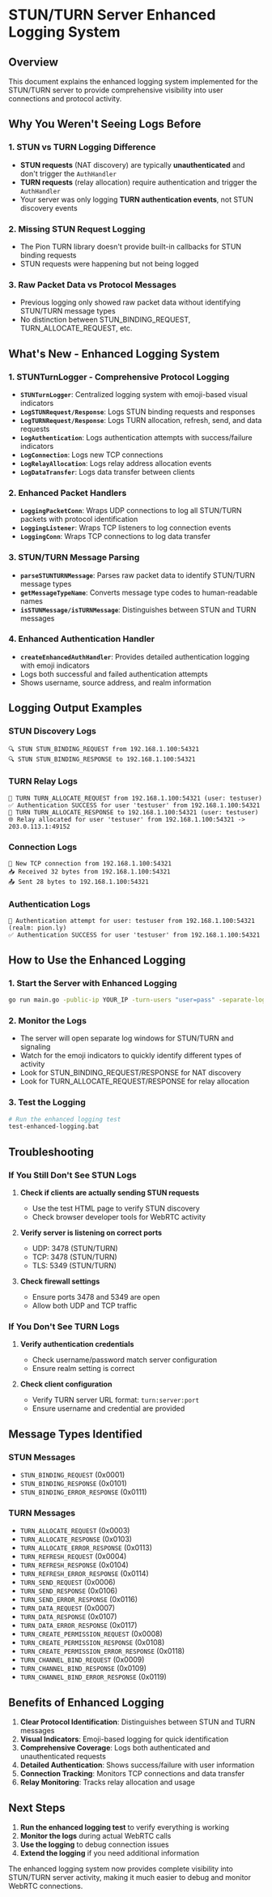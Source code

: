 # STUN/TURN Server Enhanced Logging System

## Overview

This document explains the enhanced logging system implemented for the STUN/TURN server to provide comprehensive visibility into user connections and protocol activity.

## Why You Weren't Seeing Logs Before

### 1. **STUN vs TURN Logging Difference**

- **STUN requests** (NAT discovery) are typically **unauthenticated** and don't trigger the `AuthHandler`
- **TURN requests** (relay allocation) require authentication and trigger the `AuthHandler`
- Your server was only logging **TURN authentication events**, not STUN discovery events

### 2. **Missing STUN Request Logging**

- The Pion TURN library doesn't provide built-in callbacks for STUN binding requests
- STUN requests were happening but not being logged

### 3. **Raw Packet Data vs Protocol Messages**

- Previous logging only showed raw packet data without identifying STUN/TURN message types
- No distinction between STUN_BINDING_REQUEST, TURN_ALLOCATE_REQUEST, etc.

## What's New - Enhanced Logging System

### 1. **STUNTurnLogger - Comprehensive Protocol Logging**

- **`STUNTurnLogger`**: Centralized logging system with emoji-based visual indicators
- **`LogSTUNRequest/Response`**: Logs STUN binding requests and responses
- **`LogTURNRequest/Response`**: Logs TURN allocation, refresh, send, and data requests
- **`LogAuthentication`**: Logs authentication attempts with success/failure indicators
- **`LogConnection`**: Logs new TCP connections
- **`LogRelayAllocation`**: Logs relay address allocation events
- **`LogDataTransfer`**: Logs data transfer between clients

### 2. **Enhanced Packet Handlers**

- **`LoggingPacketConn`**: Wraps UDP connections to log all STUN/TURN packets with protocol identification
- **`LoggingListener`**: Wraps TCP listeners to log connection events
- **`LoggingConn`**: Wraps TCP connections to log data transfer

### 3. **STUN/TURN Message Parsing**

- **`parseSTUNTURNMessage`**: Parses raw packet data to identify STUN/TURN message types
- **`getMessageTypeName`**: Converts message type codes to human-readable names
- **`isSTUNMessage/isTURNMessage`**: Distinguishes between STUN and TURN messages

### 4. **Enhanced Authentication Handler**

- **`createEnhancedAuthHandler`**: Provides detailed authentication logging with emoji indicators
- Logs both successful and failed authentication attempts
- Shows username, source address, and realm information

## Logging Output Examples

### STUN Discovery Logs

```
🔍 STUN STUN_BINDING_REQUEST from 192.168.1.100:54321
🔍 STUN STUN_BINDING_RESPONSE to 192.168.1.100:54321
```

### TURN Relay Logs

```
🔄 TURN TURN_ALLOCATE_REQUEST from 192.168.1.100:54321 (user: testuser)
✅ Authentication SUCCESS for user 'testuser' from 192.168.1.100:54321
🔄 TURN TURN_ALLOCATE_RESPONSE to 192.168.1.100:54321 (user: testuser)
🌐 Relay allocated for user 'testuser' from 192.168.1.100:54321 -> 203.0.113.1:49152
```

### Connection Logs

```
🔗 New TCP connection from 192.168.1.100:54321
📥 Received 32 bytes from 192.168.1.100:54321
📤 Sent 28 bytes to 192.168.1.100:54321
```

### Authentication Logs

```
🔐 Authentication attempt for user: testuser from 192.168.1.100:54321 (realm: pion.ly)
✅ Authentication SUCCESS for user 'testuser' from 192.168.1.100:54321
```

## How to Use the Enhanced Logging

### 1. **Start the Server with Enhanced Logging**

```bash
go run main.go -public-ip YOUR_IP -turn-users "user=pass" -separate-logs
```

### 2. **Monitor the Logs**

- The server will open separate log windows for STUN/TURN and signaling
- Watch for the emoji indicators to quickly identify different types of activity
- Look for STUN_BINDING_REQUEST/RESPONSE for NAT discovery
- Look for TURN_ALLOCATE_REQUEST/RESPONSE for relay allocation

### 3. **Test the Logging**

```bash
# Run the enhanced logging test
test-enhanced-logging.bat
```

## Troubleshooting

### If You Still Don't See STUN Logs

1. **Check if clients are actually sending STUN requests**

   - Use the test HTML page to verify STUN discovery
   - Check browser developer tools for WebRTC activity

2. **Verify server is listening on correct ports**

   - UDP: 3478 (STUN/TURN)
   - TCP: 3478 (STUN/TURN)
   - TLS: 5349 (STUN/TURN)

3. **Check firewall settings**
   - Ensure ports 3478 and 5349 are open
   - Allow both UDP and TCP traffic

### If You Don't See TURN Logs

1. **Verify authentication credentials**

   - Check username/password match server configuration
   - Ensure realm setting is correct

2. **Check client configuration**
   - Verify TURN server URL format: `turn:server:port`
   - Ensure username and credential are provided

## Message Types Identified

### STUN Messages

- `STUN_BINDING_REQUEST` (0x0001)
- `STUN_BINDING_RESPONSE` (0x0101)
- `STUN_BINDING_ERROR_RESPONSE` (0x0111)

### TURN Messages

- `TURN_ALLOCATE_REQUEST` (0x0003)
- `TURN_ALLOCATE_RESPONSE` (0x0103)
- `TURN_ALLOCATE_ERROR_RESPONSE` (0x0113)
- `TURN_REFRESH_REQUEST` (0x0004)
- `TURN_REFRESH_RESPONSE` (0x0104)
- `TURN_REFRESH_ERROR_RESPONSE` (0x0114)
- `TURN_SEND_REQUEST` (0x0006)
- `TURN_SEND_RESPONSE` (0x0106)
- `TURN_SEND_ERROR_RESPONSE` (0x0116)
- `TURN_DATA_REQUEST` (0x0007)
- `TURN_DATA_RESPONSE` (0x0107)
- `TURN_DATA_ERROR_RESPONSE` (0x0117)
- `TURN_CREATE_PERMISSION_REQUEST` (0x0008)
- `TURN_CREATE_PERMISSION_RESPONSE` (0x0108)
- `TURN_CREATE_PERMISSION_ERROR_RESPONSE` (0x0118)
- `TURN_CHANNEL_BIND_REQUEST` (0x0009)
- `TURN_CHANNEL_BIND_RESPONSE` (0x0109)
- `TURN_CHANNEL_BIND_ERROR_RESPONSE` (0x0119)

## Benefits of Enhanced Logging

1. **Clear Protocol Identification**: Distinguishes between STUN and TURN messages
2. **Visual Indicators**: Emoji-based logging for quick identification
3. **Comprehensive Coverage**: Logs both authenticated and unauthenticated requests
4. **Detailed Authentication**: Shows success/failure with user information
5. **Connection Tracking**: Monitors TCP connections and data transfer
6. **Relay Monitoring**: Tracks relay allocation and usage

## Next Steps

1. **Run the enhanced logging test** to verify everything is working
2. **Monitor the logs** during actual WebRTC calls
3. **Use the logging** to debug connection issues
4. **Extend the logging** if you need additional information

The enhanced logging system now provides complete visibility into STUN/TURN server activity, making it much easier to debug and monitor WebRTC connections.
